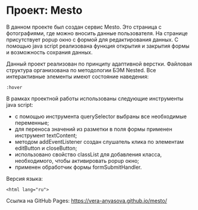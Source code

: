 # Проект: Mesto

В данном проекте был создан сервис Mesto. Это страница с фотографиями, где можно вносить данные пользователя. На странице присутствует popup окно с формой для редактирования данных. С помощью java script реализована функция открытия и закрытия формы и возможность сохрания данных.

Данный проект реализован по принципу адаптивной верстки. Файловая структура организована по методологии БЭМ Nested. Все интерактивные элементы имеют состояние наведения:

```
:hover
```

В рамках проектной работы использованы следующие инструменты java script:

- с помощью инструмента querySelector выбраны все необходимые переменные;
- для переноса значений из разметки в поля формы применен инструмент textContent;
- методом addEventListener создан слушатель клика по элементам editButton и closeButton;
- использовано свойство classList для добавления класса, необходимого, чтобы активировать popup окно;
- применен обработчик формы formSubmitHandler.

Версия языка:

```
<html lang="ru">
```

Cсылка на GitHub Pages: https://vera-anyasova.github.io/mesto/
